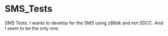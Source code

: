 # SMS_Tests
SMS Tests. I wants to develop for the SMS using z88dk and not SDCC. And I seem to be the only one.
